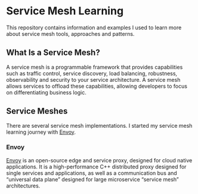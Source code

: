 # Service Mesh Learning
This repository contains information and examples I used to learn more about
service mesh tools, approaches and patterns.

## What Is a Service Mesh?
A service mesh is a programmable framework that provides capabilities such as
traffic control, service discovery, load balancing, robustness, observability
and security to your service architecture. A service mesh allows services to
offload these capabilities, allowing developers to focus on differentiating
business logic.

## Service Meshes
There are several service mesh implementations. I started my service mesh
learning journey with [Envoy][].

### Envoy
[Envoy][] is an open-source edge and service proxy, designed for cloud native
applications. It is a high-performance C++ distributed proxy designed for
single services and applications, as well as a communication bus and “universal
data plane” designed for large microservice “service mesh” architectures.

[Envoy]: https://www.envoyproxy.io/
